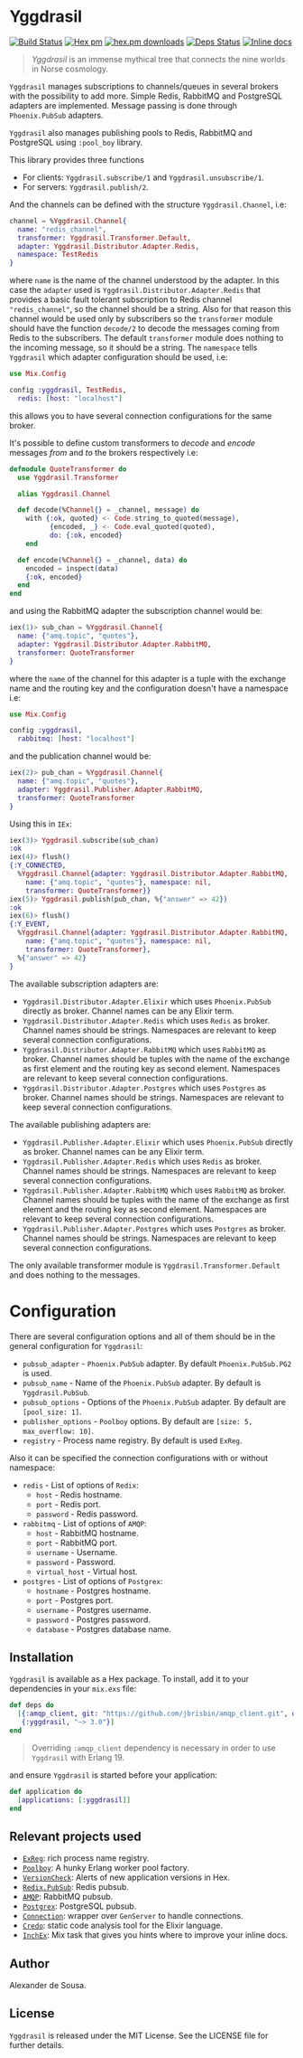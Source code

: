 # Yggdrasil

[![Build Status](https://travis-ci.org/gmtprime/yggdrasil.svg?branch=master)](https://travis-ci.org/gmtprime/yggdrasil) [![Hex pm](http://img.shields.io/hexpm/v/yggdrasil.svg?style=flat)](https://hex.pm/packages/yggdrasil) [![hex.pm downloads](https://img.shields.io/hexpm/dt/yggdrasil.svg?style=flat)](https://hex.pm/packages/yggdrasil) [![Deps Status](https://beta.hexfaktor.org/badge/all/github/gmtprime/yggdrasil.svg)](https://beta.hexfaktor.org/github/gmtprime/yggdrasil) [![Inline docs](http://inch-ci.org/github/gmtprime/yggdrasil.svg?branch=master)](http://inch-ci.org/github/gmtprime/yggdrasil)


> *Yggdrasil* is an immense mythical tree that connects the nine worlds in
> Norse cosmology.

`Yggdrasil` manages subscriptions to channels/queues in several brokers with
the possibility to add more. Simple Redis, RabbitMQ and PostgreSQL adapters
are implemented. Message passing is done through `Phoenix.PubSub` adapters.

`Yggdrasil` also manages publishing pools to Redis, RabbitMQ and PostgreSQL
using `:pool_boy` library.

This library provides three functions

  * For clients: `Yggdrasil.subscribe/1` and `Yggdrasil.unsubscribe/1`.
  * For servers: `Yggdrasil.publish/2`.

And the channels can be defined with the structure `Yggdrasil.Channel`, i.e:

```elixir
channel = %Yggdrasil.Channel{
  name: "redis_channel",
  transformer: Yggdrasil.Transformer.Default,
  adapter: Yggdrasil.Distributor.Adapter.Redis,
  namespace: TestRedis
}
```

where `name` is the name of the channel understood by the adapter. In this
case the `adapter` used is `Yggdrasil.Distributor.Adapter.Redis` that
provides a basic fault tolerant subscription to Redis channel
`"redis_channel"`, so the channel should be a string. Also for that reason
this channel would be used only by subscribers so the `transformer` module
should have the function `decode/2` to decode the messages coming from Redis
to the subscribers. The default `transformer` module does nothing to the
incoming message, so it should be a string. The `namespace` tells `Yggdrasil`
which adapter configuration should be used, i.e:

```elixir
use Mix.Config

config :yggdrasil, TestRedis,
  redis: [host: "localhost"]
```

this allows you to have several connection configurations for the same
broker.

It's possible to define custom transformers to _decode_ and _encode_ messages
_from_ and _to_ the brokers respectively i.e:

```elixir
defmodule QuoteTransformer do
  use Yggdrasil.Transformer

  alias Yggdrasil.Channel

  def decode(%Channel{} = _channel, message) do
    with {:ok, quoted} <- Code.string_to_quoted(message),
          {encoded, _} <- Code.eval_quoted(quoted),
          do: {:ok, encoded}
    end

  def encode(%Channel{} = _channel, data) do
    encoded = inspect(data)
    {:ok, encoded}
  end
end
```

and using the RabbitMQ adapter the subscription channel would be:

```elixir
iex(1)> sub_chan = %Yggdrasil.Channel{
  name: {"amq.topic", "quotes"},
  adapter: Yggdrasil.Distributor.Adapter.RabbitMQ,
  transformer: QuoteTransformer
}
```
where the `name` of the channel for this adapter is a tuple with the
exchange name and the routing key and the configuration doesn't have a
namespace i.e:

```elixir
use Mix.Config

config :yggdrasil,
  rabbitmq: [host: "localhost"]
```

and the publication channel would be:

```elixir
iex(2)> pub_chan = %Yggdrasil.Channel{
  name: {"amq.topic", "quotes"},
  adapter: Yggdrasil.Publisher.Adapter.RabbitMQ,
  transformer: QuoteTransformer
}
```

Using this in `IEx`:

```elixir
iex(3)> Yggdrasil.subscribe(sub_chan)
:ok
iex(4)> flush()
{:Y_CONNECTED,
  %Yggdrasil.Channel{adapter: Yggdrasil.Distributor.Adapter.RabbitMQ,
    name: {"amq.topic", "quotes"}, namespace: nil,
    transformer: QuoteTransformer}}
iex(5)> Yggdrasil.publish(pub_chan, %{"answer" => 42})
:ok
iex(6)> flush()
{:Y_EVENT,
  %Yggdrasil.Channel{adapter: Yggdrasil.Distributor.Adapter.RabbitMQ,
    name: {"amq.topic", "quotes"}, namespace: nil,
    transformer: QuoteTransformer},
  %{"answer" => 42}
}
```

The available subscription adapters are:

  * `Yggdrasil.Distributor.Adapter.Elixir` which uses `Phoenix.PubSub`
  directly as broker. Channel names can be any Elixir term.
  * `Yggdrasil.Distributor.Adapter.Redis` which uses `Redis` as broker.
  Channel names should be strings. Namespaces are relevant to keep several
  connection configurations.
  * `Yggdrasil.Distributor.Adapter.RabbitMQ` which uses `RabbitMQ` as broker.
  Channel names should be tuples with the name of the exchange as first
  element and the routing key as second element. Namespaces are relevant to
  keep several connection configurations.
  * `Yggdrasil.Distributor.Adapter.Postgres` which uses `Postgres` as broker.
  Channel names should be strings. Namespaces are relevant to keep several
  connection configurations.

The available publishing adapters are:

  * `Yggdrasil.Publisher.Adapter.Elixir` which uses `Phoenix.PubSub`
  directly as broker. Channel names can be any Elixir term.
  * `Yggdrasil.Publisher.Adapter.Redis` which uses `Redis` as broker.
  Channel names should be strings. Namespaces are relevant to keep several
  connection configurations.
  * `Yggdrasil.Publisher.Adapter.RabbitMQ` which uses `RabbitMQ` as broker.
  Channel names should be tuples with the name of the exchange as first
  element and the routing key as second element. Namespaces are relevant to
  keep several connection configurations.
  * `Yggdrasil.Publisher.Adapter.Postgres` which uses `Postgres` as broker.
  Channel names should be strings. Namespaces are relevant to keep several
  connection configurations.

The only available transformer module is `Yggdrasil.Transformer.Default` and
does nothing to the messages.

# Configuration

There are several configuration options and all of them should be in the
general configuration for `Yggdrasil`:

  * `pubsub_adapter` - `Phoenix.PubSub` adapter. By default
  `Phoenix.PubSub.PG2` is used.
  * `pubsub_name` - Name of the `Phoenix.PubSub` adapter. By default is
  `Yggdrasil.PubSub`.
  * `pubsub_options` - Options of the `Phoenix.PubSub` adapter. By default
  are `[pool_size: 1]`.
  * `publisher_options` - `Poolboy` options. By default are
  `[size: 5, max_overflow: 10]`.
  * `registry` - Process name registry. By default is used `ExReg`.

Also it can be specified the connection configurations with or without
namespace:

  * `redis` - List of options of `Redix`:
    + `host` - Redis hostname.
    + `port` - Redis port.
    + `password` - Redis password.
  * `rabbitmq` - List of options of `AMQP`:
    + `host` - RabbitMQ hostname.
    + `port` - RabbitMQ port.
    + `username` - Username.
    + `password` - Password.
    + `virtual_host` - Virtual host.
  * `postgres` - List of options of `Postgrex`:
    + `hostname` - Postgres hostname.
    + `port` - Postgres port.
    + `username` - Postgres username.
    + `password` - Postgres password.
    + `database` - Postgres database name.

## Installation

`Yggdrasil` is available as a Hex package. To install, add it to your
dependencies in your `mix.exs` file:

```elixir
def deps do
  [{:amqp_client, git: "https://github.com/jbrisbin/amqp_client.git", override: true},
   {:yggdrasil, "~> 3.0"}]
end
```

> Overriding `:amqp_client` dependency is necessary in order to use `Yggdrasil`
> with Erlang 19.

and ensure `Yggdrasil` is started before your application:

```elixir
def application do
  [applications: [:yggdrasil]]
end

```
## Relevant projects used

  * [`ExReg`](https://github.com/gmtprime/exreg): rich process name registry.
  * [`Poolboy`](https://github.com/devinus/poolboy): A hunky Erlang worker pool
  factory.
  * [`VersionCheck`](https://github.com/gmtprime/version_check): Alerts of new
  application versions in Hex.
  * [`Redix.PubSub`](https://github.com/whatyouhide/redix_pubsub): Redis pubsub.
  * [`AMQP`](https://github.com/pma/amqp): RabbitMQ pubsub.
  * [`Postgrex`](https://github.com/elixir-ecto/postgrex): PostgreSQL pubsub.
  * [`Connection`](https://github.com/fishcakez/connection): wrapper over
  `GenServer` to handle connections.
  * [`Credo`](https://github.com/rrrene/credo): static code analysis tool for
  the Elixir language.
  * [`InchEx`](https://github.com/rrrene/inch_ex): Mix task that gives you
  hints where to improve your inline docs.

## Author

Alexander de Sousa.

## License

`Yggdrasil` is released under the MIT License. See the LICENSE file for further
details.
